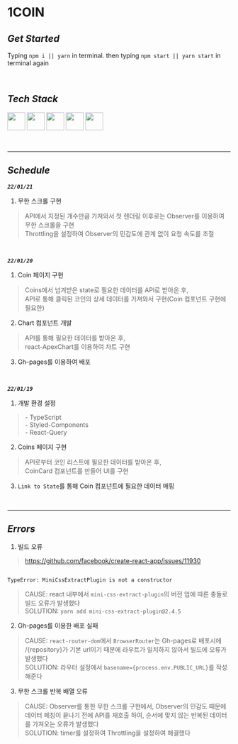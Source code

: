 # 1COIN

## _Get Started_

Typing `npm i || yarn` in terminal. then typing `npm start || yarn start` in terminal again

<br>

## _Tech Stack_

<div>
  <img width="40" height="40" src="https://user-images.githubusercontent.com/82315118/146652190-f113fe0f-6432-481e-9c9b-b1869ddc67c7.png">
  <img width="40" height="40" src="https://user-images.githubusercontent.com/82315118/146652259-5c3b7a73-854c-40cc-bedd-f9a36f7ba664.png">
  <img width="40" height="40" src="https://user-images.githubusercontent.com/82315118/148469158-5150ccf7-c857-4fa6-90ee-4d22fc4ffd6c.png">
  <img width="40" height="40" src="https://user-images.githubusercontent.com/82315118/148469221-20b4777f-0cef-46ee-95d7-ac0dffa02962.png">
  <img width="40" height="40" src="https://user-images.githubusercontent.com/82315118/149559684-58c1a848-c0e2-401e-acf7-ae3b419769ff.png">
</div>

<br><hr>

## _Schedule_

***`22/01/21`***
1. 무한 스크롤 구현
> API에서 지정된 개수만큼 가져와서 첫 렌더링 이후로는 Observer를 이용하여 무한 스크롤을 구현<br>Throttling을 설정하여 Observer의 민감도에 관계 없이 요청 속도를 조절
<br>

***`22/01/20`***
1. Coin 페이지 구현
> Coins에서 넘겨받은 state로 필요한 데이터를 API로 받아온 후,<br>API로 통해 클릭된 코인의 상세 데이터를 가져와서 구현(Coin 컴포넌트 구현에 필요한)
2. Chart 컴포넌트 개발
> API를 통해 필요한 데이터를 받아온 후, <br>react-ApexChart를 이용하여 차트 구현
3. Gh-pages를 이용하여 배포
<br>

***`22/01/19`***
1. 개발 환경 설정
>\- TypeScript<br>- Styled-Components<br>- React-Query
2. Coins 페이지 구현
> API로부터 코인 리스트에 필요한 데이터를 받아온 후,<br>CoinCard 컴포넌트를 만들어 UI를 구현
3. `Link to State`를 통해 Coin 컴포넌트에 필요한 데이터 매핑

<br><hr>

## _Errors_

1. 빌드 오류
> https://github.com/facebook/create-react-app/issues/11930

<code>
TypeError: MiniCssExtractPlugin is not a constructor
</code>

> CAUSE: react 내부에서 `mini-css-extract-plugin`의 버전 업에 따른 충돌로 빌드 오류가 발생했다<br>
> SOLUTION: `yarn add mini-css-extract-plugin@2.4.5`

2. Gh-pages를 이용한 배포 실패
> CAUSE: `react-router-dom`에서 `BrowserRouter`는 Gh-pages로 배포시에 /{repository}가 기본 url이기 때문에 라우트가 일치하지 않아서 빌드에 오류가 발생했다<br>
> SOLUTION: 라우터 설정에서 `basename={process.env.PUBLIC_URL}`를 작성해준다

3. 무한 스크롤 반복 배열 오류
> CAUSE: Observer를 통한 무한 스크롤 구현에서, Observer의 민감도 때문에 데이터 페칭이 끝나기 전에 API를 재호출 하여, 순서에 맞지 않는 반복된 데이터를 가져오는 오류가 발생했다<br>
> SOLUTION: timer를 설정하여 Throttling을 설정하여 해결했다